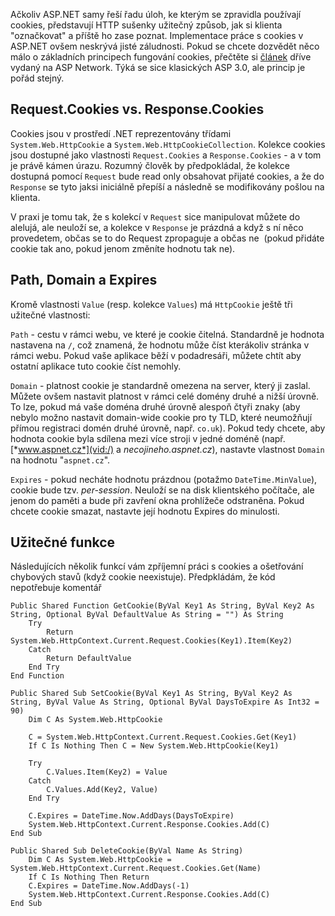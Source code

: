 <!-- dcterms:identifier = aspnetcz#8 -->
<!-- dcterms:title = Sušenky.NET -->
<!-- dcterms:abstract = Ačkoliv ASP.NET samy řeší řadu úloh, ke kterým se zpravidla používají cookies, představují HTTP sušenky užitečný způsob, jak si klienta "označkovat" a příště ho zase poznat. Implementace práce s cookies v ASP.NET ovšem neskrývá jisté záludnosti. -->
<!-- np9:categoryId = 1 -->
<!-- x4w:category = IT -->
<!-- np9:authorId = 1 -->
<!-- np9:authorEmail = michal.valasek@altairis.cz -->
<!-- dcterms:creator = Michal Altair Valášek -->
<!-- dcterms:created = 2005-01-08T23:59:57.61+01:00 -->
<!-- dcterms:dateAccepted = 2005-01-08T23:59:57.61+01:00 -->

Ačkoliv ASP.NET samy řeší řadu úloh, ke kterým se zpravidla používají cookies, představují HTTP sušenky užitečný způsob, jak si klienta "označkovat" a příště ho zase poznat. Implementace práce s cookies v ASP.NET ovšem neskrývá jisté záludnosti. Pokud se chcete dozvědět něco málo o základních principech fungování cookies, přečtěte si [článek](http://archive.aspnetwork.cz/art/clanek.asp?id=151) dříve vydaný na ASP Network. Týká se sice klasických ASP 3.0, ale princip je pořád stejný.

## Request.Cookies vs. Response.Cookies

Cookies jsou v prostředí .NET reprezentovány třídami `System.Web.HttpCookie` a `System.Web.HttpCookieCollection`. Kolekce cookies jsou dostupné jako vlastnosti `Request.Cookies` a `Response.Cookies` - a v tom je právě kámen úrazu. Rozumný člověk by předpokládal, že kolekce dostupná pomocí `Request` bude read only obsahovat přijaté cookies, a že do `Response` se tyto jaksi iniciálně přepíší a následně se modifikovány pošlou na klienta.

V praxi je tomu tak, že s kolekcí v `Request` sice manipulovat můžete do alelujá, ale neuloží se, a kolekce v `Response` je prázdná a když s ní něco provedetem, občas se to do Request zpropaguje a občas ne  (pokud přidáte cookie tak ano, pokud jenom změníte hodnotu tak ne).

## Path, Domain a Expires

Kromě vlastnosti `Value` (resp. kolekce `Values`) má `HttpCookie` ještě tři užitečné vlastnosti:

`Path` - cestu v rámci webu, ve které je cookie čitelná. Standardně je hodnota nastavena na `/`, což znamená, že hodnotu může číst kterákoliv stránka v rámci webu. Pokud vaše aplikace běží v podadresáři, můžete chtít aby ostatní aplikace tuto cookie číst nemohly.

`Domain` - platnost cookie je standardně omezena na server, který ji zaslal. Můžete ovšem nastavit platnost v rámci celé domény druhé a nižší úrovně. To lze, pokud má vaše doména druhé úrovně alespoň čtyři znaky (aby nebylo možno nastavit domain-wide cookie pro ty TLD, které neumožňují přímou registraci domén druhé úrovně, např. `co.uk`). Pokud tedy chcete, aby hodnota cookie byla sdílena mezi více stroji v jedné doméně (např. [*www.aspnet.cz*](vid:/) a *necojineho.aspnet.cz*), nastavte vlastnost `Domain` na hodnotu "`aspnet.cz`".

`Expires` - pokud necháte hodnotu prázdnou (potažmo `DateTime.MinValue`), cookie bude tzv. *per-session*. Neuloží se na disk klientského počítače, ale jenom do paměti a bude při zavření okna prohlížeče odstraněna. Pokud chcete cookie smazat, nastavte její hodnotu Expires do minulosti.

## Užitečné funkce

Následujících několik funkcí vám zpříjemní práci s cookies a ošetřování chybových stavů (když cookie neexistuje). Předpkládám, že kód nepotřebuje komentář

    Public Shared Function GetCookie(ByVal Key1 As String, ByVal Key2 As String, Optional ByVal DefaultValue As String = "") As String
        Try
            Return System.Web.HttpContext.Current.Request.Cookies(Key1).Item(Key2)
        Catch
            Return DefaultValue
        End Try
    End Function

    Public Shared Sub SetCookie(ByVal Key1 As String, ByVal Key2 As String, ByVal Value As String, Optional ByVal DaysToExpire As Int32 = 90)
        Dim C As System.Web.HttpCookie

        C = System.Web.HttpContext.Current.Request.Cookies.Get(Key1)
        If C Is Nothing Then C = New System.Web.HttpCookie(Key1)

        Try
            C.Values.Item(Key2) = Value
        Catch
            C.Values.Add(Key2, Value)
        End Try

        C.Expires = DateTime.Now.AddDays(DaysToExpire)
        System.Web.HttpContext.Current.Response.Cookies.Add(C)
    End Sub

    Public Shared Sub DeleteCookie(ByVal Name As String)
        Dim C As System.Web.HttpCookie = System.Web.HttpContext.Current.Request.Cookies.Get(Name)
        If C Is Nothing Then Return
        C.Expires = DateTime.Now.AddDays(-1)
        System.Web.HttpContext.Current.Response.Cookies.Add(C)
    End Sub